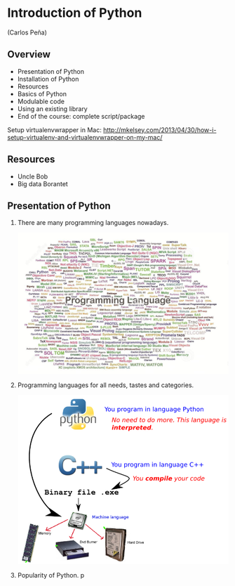 # Introduction of Python

(Carlos Peña)

## Overview
* Presentation of Python
* Installation of Python
* Resources
* Basics of Python
* Modulable code
* Using an existing library
* End of the course: complete script/package


Setup virtualenvwrapper in Mac:
    http://mkelsey.com/2013/04/30/how-i-setup-virtualenv-and-virtualenvwrapper-on-my-mac/
    
## Resources
* Uncle Bob
* Big data Borantet

## Presentation of Python
1. There are many programming languages nowadays.

   ![Too many indeed](img/programming_languages.png)

2. Programming languages for all needs, tastes and categories.

   ![Compiled versus interpreted languages](img/compiled_vs_interpreted.png)

3. Popularity of Python.
   p
